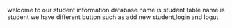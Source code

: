welcome to our student information 
database name is student
table name is student
we have different button such as add new student,login and logut
